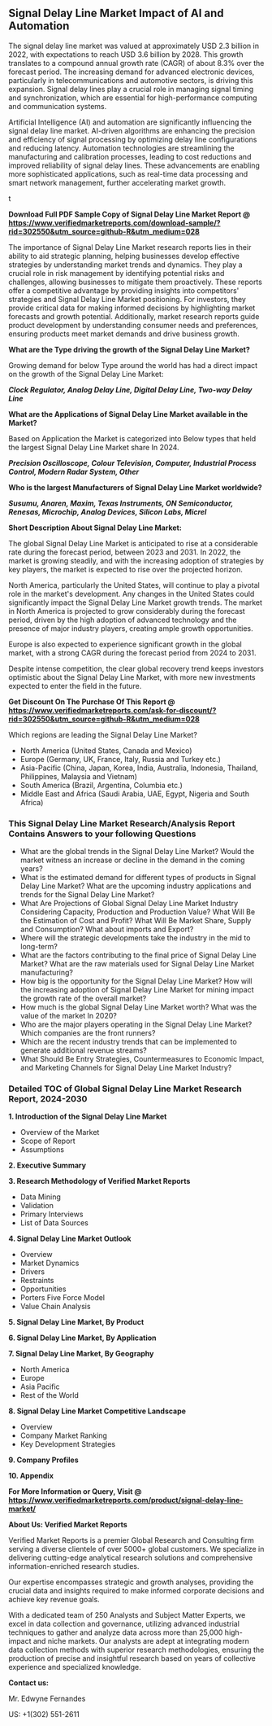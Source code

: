 <h2>Signal Delay Line Market Impact of AI and Automation</h2><p>The signal delay line market was valued at approximately USD 2.3 billion in 2022, with expectations to reach USD 3.6 billion by 2028. This growth translates to a compound annual growth rate (CAGR) of about 8.3% over the forecast period. The increasing demand for advanced electronic devices, particularly in telecommunications and automotive sectors, is driving this expansion. Signal delay lines play a crucial role in managing signal timing and synchronization, which are essential for high-performance computing and communication systems.</p><p>Artificial Intelligence (AI) and automation are significantly influencing the signal delay line market. AI-driven algorithms are enhancing the precision and efficiency of signal processing by optimizing delay line configurations and reducing latency. Automation technologies are streamlining the manufacturing and calibration processes, leading to cost reductions and improved reliability of signal delay lines. These advancements are enabling more sophisticated applications, such as real-time data processing and smart network management, further accelerating market growth.</p>t</p><p id="" class=""><strong>Download Full PDF Sample Copy of Signal Delay Line Market Report @ <a href="https://www.verifiedmarketreports.com/download-sample/?rid=302550&utm_source=github-R&utm_medium=028" target="_blank">https://www.verifiedmarketreports.com/download-sample/?rid=302550&utm_source=github-R&utm_medium=028</a></strong></p><p>The importance of&nbsp;Signal Delay Line Market research reports lies in their ability to aid strategic planning, helping businesses develop effective strategies by understanding market trends and dynamics. They play a crucial role in risk management by identifying potential risks and challenges, allowing businesses to mitigate them proactively. These reports offer a competitive advantage by providing insights into competitors' strategies and Signal Delay Line Market positioning. For investors, they provide critical data for making informed decisions by highlighting market forecasts and growth potential. Additionally, market research reports guide product development by understanding consumer needs and preferences, ensuring products meet market demands and drive business growth.</p><p><strong>What are the&nbsp;Type driving the growth of the Signal Delay Line Market?</strong></p><p id="" class="">Growing demand for below Type around the world has had a direct impact on the growth of the Signal Delay Line Market:</p><em><strong>Clock Regulator, Analog Delay Line, Digital Delay Line, Two-way Delay Line</strong></em></p><strong>What are the&nbsp;Applications&nbsp;of Signal Delay Line Market available in the Market?</strong></p><p id="" class="">Based on Application the Market is categorized into Below types that held the largest Signal Delay Line Market share In 2024.</p><em><strong>Precision Oscilloscope, Colour Television, Computer, Industrial Process Control, Modern Radar System, Other</strong></em></p><strong>Who is the largest Manufacturers of Signal Delay Line Market worldwide?</strong></p><p><em><strong>Susumu, Anaren, Maxim, Texas Instruments, ON Semiconductor, Renesas, Microchip, Analog Devices, Silicon Labs, Micrel</strong></em></p><p id="" class=""><strong>Short Description About Signal Delay Line Market:</strong></p><p>The global Signal Delay Line Market is anticipated to rise at a considerable rate during the forecast period, between 2023 and 2031. In 2022, the market is growing steadily, and with the increasing adoption of strategies by key players, the market is expected to rise over the projected horizon.</p><p>North America, particularly the United States, will continue to play a pivotal role in the market's development. Any changes in the United States could significantly impact the Signal Delay Line Market growth trends. The market in North America is projected to grow considerably during the forecast period, driven by the high adoption of advanced technology and the presence of major industry players, creating ample growth opportunities.</p><p>Europe is also expected to experience significant growth in the global market, with a strong CAGR during the forecast period from 2024 to 2031.</p><p>Despite intense competition, the clear global recovery trend keeps investors optimistic about the Signal Delay Line Market, with more new investments expected to enter the field in the future.</p><p id="" class=""><strong>Get Discount On The Purchase Of This Report @ <a href="https://www.verifiedmarketreports.com/ask-for-discount/?rid=302550&utm_source=github-R&utm_medium=028" target="_blank">https://www.verifiedmarketreports.com/ask-for-discount/?rid=302550&utm_source=github-R&utm_medium=028</a></strong></p>Which regions are leading the Signal Delay Line Market?</p><ul><li>North America (United States, Canada and Mexico)</li><li>Europe (Germany, UK, France, Italy, Russia and Turkey etc.)</li><li>Asia-Pacific (China, Japan, Korea, India, Australia, Indonesia, Thailand, Philippines, Malaysia and Vietnam)</li><li>South America (Brazil, Argentina, Columbia etc.)</li><li>Middle East and Africa (Saudi Arabia, UAE, Egypt, Nigeria and South Africa)</li></ul><h3 id="" class="">This Signal Delay Line Market Research/Analysis Report Contains Answers to your following Questions</h3><ul><li>What are the global trends in the Signal Delay Line Market? Would the market witness an increase or decline in the demand in the coming years?</li><li>What is the estimated demand for different types of products in Signal Delay Line Market? What are the upcoming industry applications and trends for the Signal Delay Line Market?</li><li>What Are Projections of Global Signal Delay Line Market Industry Considering Capacity, Production and Production Value? What Will Be the Estimation of Cost and Profit? What Will Be Market Share, Supply and Consumption? What about imports and Export?</li><li>Where will the strategic developments take the industry in the mid to long-term?</li><li>What are the factors contributing to the final price of Signal Delay Line Market? What are the raw materials used for Signal Delay Line Market manufacturing?</li><li>How big is the opportunity for the Signal Delay Line Market? How will the increasing adoption of Signal Delay Line Market for mining impact the growth rate of the overall market?</li><li>How much is the global Signal Delay Line Market worth? What was the value of the market In 2020?</li><li>Who are the major players operating in the Signal Delay Line Market? Which companies are the front runners?</li><li>Which are the recent industry trends that can be implemented to generate additional revenue streams?</li><li>What Should Be Entry Strategies, Countermeasures to Economic Impact, and Marketing Channels for Signal Delay Line Market Industry?</li></ul><h3 id="" class="">Detailed TOC of Global Signal Delay Line Market Research Report, 2024-2030</h3><p id="" class=""><strong>1. Introduction of the Signal Delay Line Market</strong></p><ul><li>Overview of the Market</li><li>Scope of Report</li><li>Assumptions</li></ul><p id="" class=""><strong>2. Executive Summary</strong></p><p id="" class=""><strong>3. Research Methodology of Verified Market Reports</strong></p><ul><li>Data Mining</li><li>Validation</li><li>Primary Interviews</li><li>List of Data Sources</li></ul><p id="" class=""><strong>4. Signal Delay Line Market Outlook</strong></p><ul><li>Overview</li><li>Market Dynamics</li><li>Drivers</li><li>Restraints</li><li>Opportunities</li><li>Porters Five Force Model</li><li>Value Chain Analysis</li></ul><p id="" class=""><strong>5. Signal Delay Line Market, By Product</strong></p><p id="" class=""><strong>6. Signal Delay Line Market, By Application</strong></p><p id="" class=""><strong>7. Signal Delay Line Market, By Geography</strong></p><ul><li>North America</li><li>Europe</li><li>Asia Pacific</li><li>Rest of the World</li></ul><p id="" class=""><strong>8. Signal Delay Line Market Competitive Landscape</strong></p><ul><li>Overview</li><li>Company Market Ranking</li><li>Key Development Strategies</li></ul><p id="" class=""><strong>9. Company Profiles</strong></p><p id="" class=""><strong>10. Appendix</strong></p><p id="" class=""><strong>For More Information or Query, Visit @ <a href="https://www.verifiedmarketreports.com/product/signal-delay-line-market/" target="_blank">https://www.verifiedmarketreports.com/product/signal-delay-line-market/</a></strong></p><p id="" class=""><strong>About Us: Verified Market Reports</strong></p><p id="" class="">Verified Market Reports is a premier Global Research and Consulting firm serving a diverse clientele of over 5000+ global customers. We specialize in delivering cutting-edge analytical research solutions and comprehensive information-enriched research studies.</p><p id="" class="">Our expertise encompasses strategic and growth analyses, providing the crucial data and insights required to make informed corporate decisions and achieve key revenue goals.</p><p id="" class="">With a dedicated team of 250 Analysts and Subject Matter Experts, we excel in data collection and governance, utilizing advanced industrial techniques to gather and analyze data across more than 25,000 high-impact and niche markets. Our analysts are adept at integrating modern data collection methods with superior research methodologies, ensuring the production of precise and insightful research based on years of collective experience and specialized knowledge.</p><p id="" class=""><strong>Contact us:</strong></p><p id="" class="">Mr. Edwyne Fernandes</p><p id="" class="">US: +1(302) 551-2611</p>